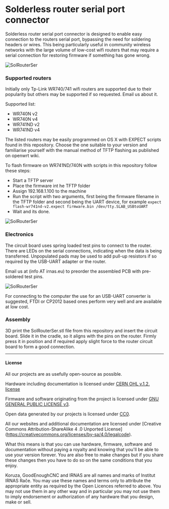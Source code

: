Solderless router serial port connector
============
Solderless router serial port connector is designed to enable easy connection to the routers serial port, bypassing the need for soldering headers or wires. This being particularly useful in community wireless networks with the large volume of low-cost wifi routers that may require a serial connection for restoring firmware if something has gone wrong.

![SolRouterSer](https://raw.github.com/IRNAS/SolRouterSer/master/photos/SolRouterSer-2.jpg)
 


### Supported routers
Initially only Tp-Link WR740/741 wifi routers are supported due to their popularity but others may be supported if so requested. Email us about it.

Supported list:
 * WR740N v2
 * WR740N v4
 * WR741ND v2
 * WR741ND v4
 
The listed routers may be easily programmed on OS X with EXPECT scripts found in this repository. Choose the one suitable to your version and familiarise yourself with the manual method of TFTP flashing as published on openwrt wiki.

To flash firmware on WR741ND/740N with scripts in this repository follow these steps:
 * Start a TFTP server
 * Place the firmware int he TFTP folder
 * Assign 192.168.1.100 to the machine
 * Run the script with two arguments, first being the firmware filename in the TFTP folder and second being the UART device, for example `expect flash-wr741nd-v2.expect firmware.bin /dev/tty.SLAB_USBtoUART`
 * Wait and its done.
 
 ![SolRouterSer](https://raw.github.com/IRNAS/SolRouterSer/master/photos/SolRouterSer-3.jpg)
 
### Electronics
The circuit board uses spring loaded test pins to connect to the router. There are LEDs on the serial connections, indicating when the data is being transferred. Unpopulated pads may be used to add pull-up resistors if so required by the USB-UART adapter or the router. 

Email us at (info AT irnas.eu) to preorder the assembled PCB with pre-soldered test pins. 

![SolRouterSer](https://raw.github.com/IRNAS/SolRouterSer/master/photos/SolRouterSer-1.jpg)

For connecting to the computer the use for an USB-UART converter is suggested, FTDI or CP2012 based ones perform very well and are available at low cost.

### Assembly
3D print the SolRouterSer.stl file from this repository and insert the circuit board. Slide it in the cradle, so it aligns with the pins on the router. Firmly press it in position and if required apply slight force to the router circuit board to form a good connection.

---

#### License

All our projects are as usefully open-source as possible.

Hardware including documentation is licensed under [CERN OHL v.1.2. license](http://www.ohwr.org/licenses/cern-ohl/v1.2)

Firmware and software originating from the project is licensed under [GNU GENERAL PUBLIC LICENSE v3](http://www.gnu.org/licenses/gpl-3.0.en.html).

Open data generated by our projects is licensed under [CC0](https://creativecommons.org/publicdomain/zero/1.0/legalcode).

All our websites and additional documentation are licensed under [Creative Commons Attribution-ShareAlike 4 .0 Unported License] (https://creativecommons.org/licenses/by-sa/4.0/legalcode).

What this means is that you can use hardware, firmware, software and documentation without paying a royalty and knowing that you'll be able to use your version forever. You are also free to make changes but if you share these changes then you have to do so on the same conditions that you enjoy.

Koruza, GoodEnoughCNC and IRNAS are all names and marks of Institut IRNAS Rače. 
You may use these names and terms only to attribute the appropriate entity as required by the Open Licences referred to above. You may not use them in any other way and in particular you may not use them to imply endorsement or authorization of any hardware that you design, make or sell.
